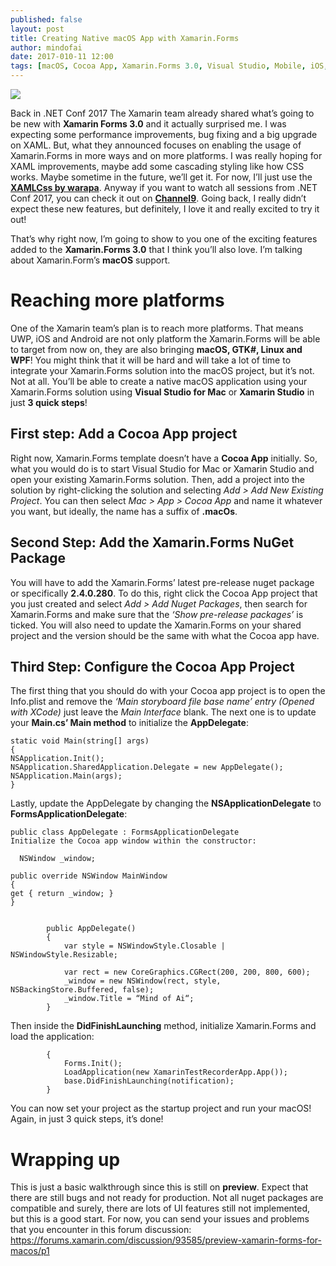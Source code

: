 ```yaml
---
published: false
layout: post
title: Creating Native macOS App with Xamarin.Forms
author: mindofai
date: 2017-010-11 12:00
tags: [macOS, Cocoa App, Xamarin.Forms 3.0, Visual Studio, Mobile, iOS, Android, Xamarin, Xamarin. Forms]
---
```


<img src="{{site.baseurl}}/XLP-1.png"/>


Back in .NET Conf 2017 The Xamarin team already shared what’s going to be new with **Xamarin Forms 3.0** and it actually surprised me. I was expecting some performance improvements, bug fixing and a big upgrade on XAML. But, what they announced focuses on enabling the usage of Xamarin.Forms in more ways and on more platforms. I was really hoping for XAML improvements, maybe add some cascading styling like how CSS works. Maybe sometime in the future, we’ll get it. For now, I’ll just use the [**XAMLCss by warapa**](https://github.com/warappa/XamlCSS). Anyway if you want to watch all sessions from .NET Conf 2017, you can check it out on [**Channel9**](https://channel9.msdn.com/Events/dotnetConf/2017). Going back, I really didn’t expect these new features, but definitely, I love it and really excited to try it out!

That’s why right now, I’m going to show to you one of the exciting features added to the **Xamarin.Forms 3.0** that I think you’ll also love. I’m talking about Xamarin.Form’s **macOS** support.

# Reaching more platforms

One of the Xamarin team’s plan is to reach more platforms. That means UWP, iOS and Android are not only platform the Xamarin.Forms will be able to target from now on, they are also bringing **macOS, GTK#, Linux and WPF**! You might think that it will be hard and will take a lot of time to integrate your Xamarin.Forms solution into the macOS project, but it’s not. Not at all. You’ll be able to create a native macOS application using your Xamarin.Forms solution using **Visual Studio for Mac** or **Xamarin Studio** in just **3 quick steps**!

## First step: Add a Cocoa App project

Right now, Xamarin.Forms template doesn’t have a **Cocoa App** initially. So, what you would do is to start Visual Studio for Mac or Xamarin Studio and open your existing Xamarin.Forms solution. Then, add a project into the solution by right-clicking the solution and selecting *Add > Add New Existing Project*. You can then select *Mac > App > Cocoa App* and name it whatever you want, but ideally, the name has a suffix of **.macOs**.


## Second Step: Add the Xamarin.Forms NuGet Package

You will have to add the Xamarin.Forms’ latest pre-release nuget package or specifically **2.4.0.280**. To do this, right click the Cocoa App project that you just created and select *Add > Add Nuget Packages*, then search for Xamarin.Forms and make sure that the *‘Show pre-release packages’* is ticked. You will also need to update the Xamarin.Forms on your shared project and the version should be the same with what the Cocoa app have.

## Third Step: Configure the Cocoa App Project

The first thing that you should do with your Cocoa app project is to open the Info.plist and remove the *‘Main storyboard file base name’ entry (Opened with XCode)* just leave the *Main Interface* blank. The next one is to update your **Main.cs’ Main method** to initialize the **AppDelegate**:

```
static void Main(string[] args)
{
NSApplication.Init();
NSApplication.SharedApplication.Delegate = new AppDelegate();
NSApplication.Main(args);
}
```

Lastly, update the AppDelegate by changing the **NSApplicationDelegate** to **FormsApplicationDelegate**:

```
public class AppDelegate : FormsApplicationDelegate
Initialize the Cocoa app window within the constructor:

  NSWindow _window;

public override NSWindow MainWindow
{
get { return _window; }
}


        public AppDelegate()
        {
            var style = NSWindowStyle.Closable | NSWindowStyle.Resizable;

            var rect = new CoreGraphics.CGRect(200, 200, 800, 600);
            _window = new NSWindow(rect, style, NSBackingStore.Buffered, false);
            _window.Title = “Mind of Ai“;
        }
```

Then inside the **DidFinishLaunching** method, initialize Xamarin.Forms and load the application:

```public override void DidFinishLaunching(NSNotification notification)
        {
            Forms.Init();
            LoadApplication(new XamarinTestRecorderApp.App());
            base.DidFinishLaunching(notification);
        }
```

You can now set your project as the startup project and run your macOS! Again, in just 3 quick steps, it’s done!

# Wrapping up

This is just a basic walkthrough since this is still on **preview**. Expect that there are still bugs and not ready for production. Not all nuget packages are compatible and surely, there are lots of UI features still not implemented, but this is a good start. For now, you can send your issues and problems that you encounter in this forum discussion: https://forums.xamarin.com/discussion/93585/preview-xamarin-forms-for-macos/p1
